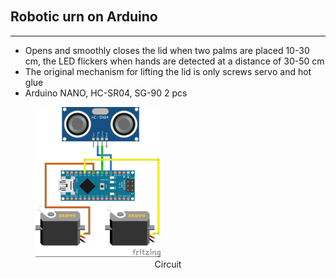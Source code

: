 <table height="30"></table> 

## Robotic urn on Arduino
---
- Opens and smoothly closes the lid when two palms are placed 10-30 cm, the LED flickers when hands are detected at a distance of 30-50 cm
- The original mechanism for lifting the lid is only screws servo and hot glue
- Arduino NANO, HC-SR04, SG-90 2 pcs

<div>
  <figure>
  <img src="сircuit.png" />
  <figcaption align="center">Circuit</figcaption>
  </figure>
</div>
